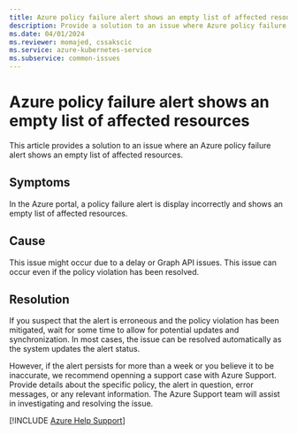 ```yaml
---
title: Azure policy failure alert shows an empty list of affected resources
description: Provide a solution to an issue where Azure policy failure alert shows an empty list of affected resources.
ms.date: 04/01/2024
ms.reviewer: momajed, cssakscic
ms.service: azure-kubernetes-service
ms.subservice: common-issues
---
```

# Azure policy failure alert shows an empty list of affected resources

This article provides a solution to an issue where an Azure policy failure alert shows an empty list of affected resources.

## Symptoms

In the Azure portal, a policy failure alert is display incorrectly and shows an empty list of affected resources.

## Cause

This issue might occur due to a delay or Graph API issues. This issue can occur even if the policy violation has been resolved. 

## Resolution

If you suspect that the alert is erroneous and the policy violation has been mitigated, wait for some time to allow for potential updates and synchronization. In most cases, the issue can be resolved automatically as the system updates the alert status. 

However, if the alert persists for more than a week or you believe it to be inaccurate, we recommend openning a support case with Azure Support. Provide details about the specific policy, the alert in question, error messages, or any relevant information. The Azure Support team will assist in investigating and resolving the issue.

[!INCLUDE [Azure Help Support](../../includes/azure-help-support.md)]
